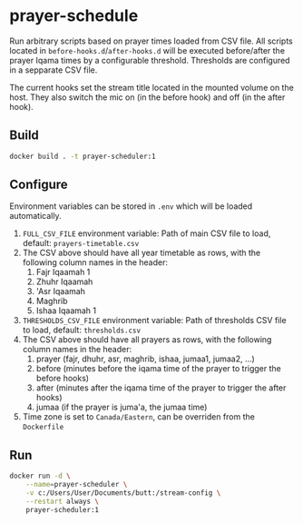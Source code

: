 # prayer-schedule

Run arbitrary scripts based on prayer times loaded from CSV file.
All scripts located in `before-hooks.d`/`after-hooks.d` will be executed
before/after the prayer Iqama times by a configurable threshold.
Thresholds are configured in a sepparate CSV file.

The current hooks set the stream title located in the mounted volume on the host.
They also switch the mic on (in the before hook) and off (in the after hook).

## Build

```bash
docker build . -t prayer-scheduler:1
```

## Configure

Environment variables can be stored in `.env` which will be loaded automatically.

1. `FULL_CSV_FILE` environment variable: Path of main CSV file to load, default: `prayers-timetable.csv`
1. The CSV above should have all year timetable as rows, with the following column names in the header:
    1. Fajr Iqaamah 1
    1. Zhuhr Iqaamah
    1. 'Asr Iqaamah
    1. Maghrib
    1. Ishaa Iqaamah 1
1. `THRESHOLDS_CSV_FILE` environment variable: Path of thresholds CSV file to load, default: `thresholds.csv`
1. The CSV above should have all prayers as rows, with the following column names in the header:
    1. prayer (fajr, dhuhr, asr, maghrib, ishaa, jumaa1, jumaa2, ...)
    1. before (minutes before the iqama time of the prayer to trigger the before hooks)
    1. after (minutes after the iqama time of the prayer to trigger the after hooks)
    1. jumaa (if the prayer is juma'a, the jumaa time)
1. Time zone is set to `Canada/Eastern`, can be overriden from the `Dockerfile`

## Run

```bash
docker run -d \
    --name=prayer-scheduler \
    -v c:/Users/User/Documents/butt:/stream-config \
    --restart always \
    prayer-scheduler:1
```
